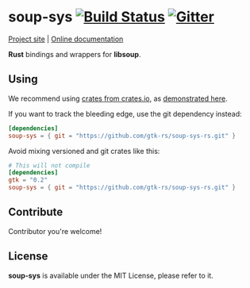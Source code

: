 # soup-sys [![Build Status](https://travis-ci.org/gtk-rs/soup-sys-rs.png?branch=master)](https://travis-ci.org/gtk-rs/soup-sys-rs) [![Gitter](https://badges.gitter.im/Join%20Chat.svg)](https://gitter.im/gtk-rs/gtk)

[Project site](http://gtk-rs.org/) | [Online documentation](http://gtk-rs.org/docs/)

__Rust__ bindings and wrappers for __libsoup__.

## Using

We recommend using [crates from crates.io](https://crates.io/keywords/gtk-rs),
as [demonstrated here](http://gtk-rs.org/#using).

If you want to track the bleeding edge, use the git dependency instead:

```toml
[dependencies]
soup-sys = { git = "https://github.com/gtk-rs/soup-sys-rs.git" }
```

Avoid mixing versioned and git crates like this:

```toml
# This will not compile
[dependencies]
gtk = "0.2"
soup-sys = { git = "https://github.com/gtk-rs/soup-sys-rs.git" }
```

## Contribute

Contributor you're welcome!

## License

__soup-sys__ is available under the MIT License, please refer to it.
